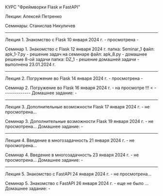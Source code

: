 КУРС "Фреймворки Flask и FastAPI"

Лекции: Алексей Петренко

Семинары: Станислав Никуличев

----------------------
Лекция 1. Знакомство с Flask
10 января 2024 г.
    - просмотрена -

Семинар 1. Знакомство с Flask
12 января 2024 г.
    папка: Seminar_1
        файл: apk_1-7.py - решение задач на семинаре
        файл: apk_8.py - домашнее решение 8-ой задачи
    папка: DZ_1
        - решение домашней задачи
        - выполнена 23.01.2024 г.

----------------------
Лекция 2. Погружение во Flask
14 января 2024 г.
    - просмотрена -

Семинар 2. Погружение во Flask
16 января 2024 г.
    - на просмотре !!!              < --------------
    Домашнее задание: -




----------------------
Лекция 3. Дополнительные возможности Flask
17 января 2024 г.
    - не просмотрена...

Семинар 3. Дополнительные возможности Flask
19 января 2024 г.
    - не просмотрена...
    Домашнее задание: -

----------------------
Лекция 4. Введение в многозадачность
21 января 2024 г.
    - не просмотрена...

Семинар 4. Введение в многозадачность
23 января 2024 г.
    - не просмотрена...
    Домашнее задание: -

----------------------
Лекция 5. Знакомство с FastAPI
24 января 2024 г.
    - не просмотрена...

Семинар 5. Знакомство с FastAPI
26 января 2024 г.
    - еще не было ...
    Домашнее задание: -